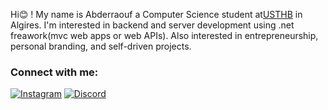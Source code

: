 Hi😊 ! My name is Abderraouf  a Computer Science student at[USTHB](https://www.usthb.dz/) in Algires.
I'm interested in backend and server development using .net freawork(mvc web apps or web APIs).
Also interested in entrepreneurship, personal branding, and self-driven projects.

### Connect with me:

[![Instagram](https://img.shields.io/badge/Instagram-E4405F?style=flat-square&logo=instagram)](https://www.instagram.com/raouf._.bk/)
[![Discord](https://img.shields.io/badge/Discord-7289DA?style=flat-square&logo=discord)](https://discord.com/users/raouf._.bk)

